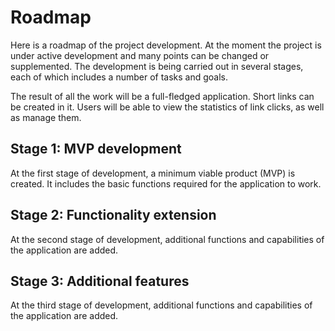 # Roadmap

Here is a roadmap of the project development.
At the moment the project is under active development and many points can be changed or supplemented.
The development is being carried out in several stages, each of which includes a number of tasks and goals.

The result of all the work will be a full-fledged application. Short links can be created in it.
Users will be able to view the statistics of link clicks, as well as manage them.

## Stage 1: MVP development <Badge text="0.x" />

At the first stage of development, a minimum viable product (MVP) is created.
It includes the basic functions required for the application to work.

<roadmap-item title="Authorization" description="login and registration pages, password recovery" status="done" />
<roadmap-item title="User profile" description="data update, password change, account deletion" status="done" />
<roadmap-item title="Dashboard" description="main application page, user data overview, project and link management" status="in-progress" />
<roadmap-item title="Projects" description="create, edit, and delete projects" status="in-progress" />
<roadmap-item title="Links" description="create, edit, and delete short links" status="in-progress" />
<roadmap-item title="Documentation" description="user guide, developer guide" status="in-progress" />

## Stage 2: Functionality extension <Badge text="1.x" />

At the second stage of development, additional functions and capabilities of the application are added.

<roadmap-item title="Administration" description="user management" status="planned" />
<roadmap-item title="Projects" description="share projects, use tags" status="planned" />
<roadmap-item title="Links" description="click analytics, advanced settings (QR code, expiration date, password protection, etc.)" status="planned" />
<roadmap-item title="Analytics" description="data export" status="planned" />

## Stage 3: Additional features <Badge text="2.x" />

At the third stage of development, additional functions and capabilities of the application are added.

<roadmap-item title="Links" description="UTM tags, social cards, AI link generation" status="planned" />
<roadmap-item title="API" description="ability to use API for integration with other services" status="planned" />
<roadmap-item title="Browser extension" description="convenient creation of short links directly from the browser" status="planned" />
